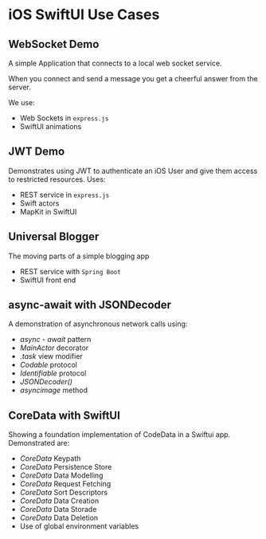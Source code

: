 # iOS SwiftUI Use Cases

## WebSocket Demo
A simple Application that connects to a local web socket service.

When you connect and send a message you get a cheerful answer from the server.

We use:
* Web Sockets in ```express.js```
* SwiftUI animations

## JWT Demo
Demonstrates using JWT to authenticate an iOS User and give them access to restricted resources.
Uses:
* REST service in ```express.js```
* Swift actors
* MapKit in SwiftUI

## Universal Blogger
The moving parts of a simple blogging app
* REST service with ```Spring Boot```
* SwiftUI front end

## async-await with JSONDecoder
A demonstration of asynchronous network calls using: 
* _*async - await*_ pattern
* _*MainActor*_ decorator
* _*.task*_ view modifier
* _*Codable*_ protocol
* _*Identifiable*_ protocol
* _*JSONDecoder()*_
* _*asyncimage*_ method


## CoreData with SwiftUI
Showing a foundation implementation of CodeData in a Swiftui app.
Demonstrated are:
* _CoreData_ Keypath
* _CoreData_ Persistence Store
* _CoreData_ Data Modelling
* _CoreData_ Request Fetching
* _CoreData_ Sort Descriptors
* _CoreData_ Data Creation
* _CoreData_ Data Storade
* _CoreData_ Data Deletion
* Use of global environment variables

